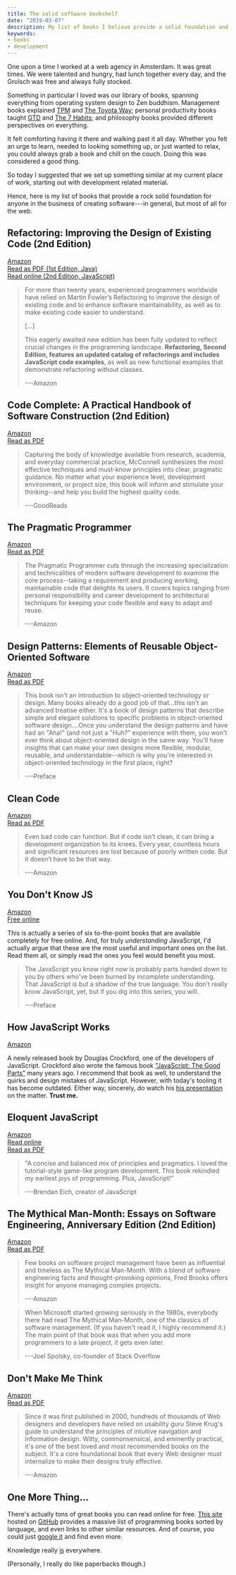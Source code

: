 ```yaml
---
title: The solid software bookshelf
date: "2019-03-07"
description: My list of books I believe provide a solid foundation and are great reads for anyone in the business of creating software. And maybe some other goodies I found online.
keywords:
- books
- development
---
```


One upon a time I worked at a web agency in Amsterdam. It was great times. We were talented and hungry, had lunch together every day, and the Grolsch was free and always fully stocked.

Something in particular I loved was our library of books, spanning everything from operating system design to Zen buddhism. Management books explained [TPM](https://en.wikipedia.org/wiki/Total_productive_maintenance) and [The Toyota Way](https://en.wikipedia.org/wiki/The_Toyota_Way); personal productivity books taught [GTD](https://en.wikipedia.org/wiki/Getting_Things_Done) and [The 7 Habits](https://en.wikipedia.org/wiki/The_7_Habits_of_Highly_Effective_People); and philosophy books provided different perspectives on everything.

It felt comforting having it there and walking past it all day. Whether you felt an urge to learn, needed to looking something up, or just wanted to relax, you could always grab a book and chill on the couch. Doing this was considered a good thing.

So today I suggested that we set up something similar at my current place of work, starting out with development related material.

Hence, here is my list of books that provide a rock solid foundation for anyone in the business of creating software---in general, but most of all for the web.

## Refactoring: Improving the Design of Existing Code (2nd Edition)

[Amazon](https://www.amazon.com/Refactoring-Improving-Existing-Addison-Wesley-Signature/dp/0134757599)  
[Read as PDF (1st Edition, Java)](https://github.com/PegasusWang/books-1/blob/master/software-development/Refactoring%20%20Improving%20the%20Design%20of%20Existing%20Code.pdf)  
[Read online (2nd Edition, JavaScript)](https://booksvooks.com/nonscrolablepdf/refactoring-improving-the-design-of-existing-code-pdf.html)

> For more than twenty years, experienced programmers worldwide have relied on Martin Fowler’s Refactoring to improve the design of existing code and to enhance software maintainability, as well as to make existing code easier to understand.  
>
> [...]  
>
> This eagerly awaited new edition has been fully updated to reflect crucial changes in the programming landscape. **Refactoring, Second Edition, features an updated catalog of refactorings and includes JavaScript code examples**, as well as new functional examples that demonstrate refactoring without classes.
>
> ---Amazon


## Code Complete: A Practical Handbook of Software Construction (2nd Edition)

[Amazon](https://www.amazon.com/Code-Complete-Practical-Handbook-Construction/dp/0735619670)  
[Read as PDF](https://github.com/yiailake/book/blob/master/%5BPROGRAMMING%5D%5BClean%20Code%20by%20Robert%20C%20Martin%5D.pdf)

> Capturing the body of knowledge available from research, academia, and everyday commercial practice, McConnell synthesizes the most effective techniques and must-know principles into clear, pragmatic guidance. No matter what your experience level, development environment, or project size, this book will inform and stimulate your thinking--and help you build the highest quality code.
>
> ---GoodReads

## The Pragmatic Programmer

[Amazon](https://www.amazon.com/Pragmatic-Programmer-Journeyman-Master/dp/020161622X)  
[Read as PDF](https://github.com/PegasusWang/books-1/blob/master/software-development/The%20Pragmatic%20Programmer.pdf)

> The Pragmatic Programmer cuts through the increasing specialization and technicalities of modern software development to examine the core process--taking a requirement and producing working, maintainable code that delights its users. It covers topics ranging from personal responsibility and career development to architectural techniques for keeping your code flexible and easy to adapt and reuse.
>
> ---Amazon

## Design Patterns: Elements of Reusable Object-Oriented Software

[Amazon](https://www.amazon.com/dp/0201633612/?tag=stackoverfl08-20)  
[Read as PDF](http://www.javier8a.com/itc/bd1/articulo.pdf)

> This book isn't an introduction to object-oriented technology or design. Many books already do a good job of that...this isn't an advanced treatise either. It's a book of design patterns that describe simple and elegant solutions to specific problems in object-oriented software design....Once you understand the design patterns and have had an "Aha!" (and not just a "Huh?" experience with them, you won't ever think about object-oriented design in the same way. You'll have insights that can make your own designs more flexible, modular, reusable, and understandable--which is why you're interested in object-oriented technology in the first place, right?
>
> ---Preface

## Clean Code

[Amazon](https://www.amazon.com/Clean-Code-Handbook-Software-Craftsmanship/dp/0132350882)  
[Read as PDF](https://github.com/PegasusWang/books-1/blob/master/software-development/Clean%20Code.pdf)

> Even bad code can function. But if code isn’t clean, it can bring a development organization to its knees. Every year, countless hours and significant resources are lost because of poorly written code. But it doesn’t have to be that way.
>
> ---Amazon

## You Don't Know JS

[Amazon](https://www.amazon.com/gp/bookseries/B01N9EBP9V)  
[Free online](https://github.com/getify/You-Dont-Know-JS)

This is actually a series of six to-the-point books that are available completely for free online. And, for truly *understanding* JavaScript, I'd actually argue that these are the most useful and important ones on the list. Read them all, or simply read the ones you feel would benefit you most.

> The JavaScript you know right now is probably parts handed down to you by others who've been burned by incomplete understanding. That JavaScript is but a shadow of the true language. You don't really know JavaScript, yet, but if you dig into this series, you will.
>
> ---Preface

## How JavaScript Works

[Amazon](https://www.amazon.com/How-JavaScript-Works-Douglas-Crockford/dp/1949815005)

A newly released book by Douglas Crockford, one of the developers of JavaScript. Crockford also wrote the famous book ["JavaScript: The Good Parts"](https://andersonguelphjs.github.io/OReilly_JavaScript_The_Good_Parts_May_2008.pdf) many years ago. I recommend that book as well, to understand the quirks and design mistakes of JavaScript. However, with today's tooling it has become outdated. Either way, sincerely, do watch his [his presentation](https://www.youtube.com/watch?v=hQVTIJBZook) on the matter. **Trust me.**

## Eloquent JavaScript
[Amazon](https://www.amazon.com/Eloquent-JavaScript-3rd-Introduction-Programming/dp/1593279507)  
[Read online](https://eloquentjavascript.net/)  
[Read as PDF](https://eloquentjavascript.net/Eloquent_JavaScript.pdf)

> "A concise and balanced mix of principles and pragmatics. I loved the tutorial-style game-like program development. This book rekindled my earliest joys of programming. Plus, JavaScript!"
>
> ---Brendan Eich, creator of JavaScript

## The Mythical Man-Month: Essays on Software Engineering, Anniversary Edition (2nd Edition)

[Amazon](https://www.amazon.com/Mythical-Man-Month-Software-Engineering-Anniversary/dp/0201835959)  
[Read as PDF](http://digilib.stmik-banjarbaru.ac.id/data.bc/23.%20Addison%20Wesley%20Series/Addison.Wesley.The.Mythical.Man.Month.Essays.On.Software.Eng.pdf)

> Few books on software project management have been as influential and timeless as The Mythical Man-Month. With a blend of software engineering facts and thought-provoking opinions, Fred Brooks offers insight for anyone managing complex projects.
>
> ---Amazon

> When Microsoft started growing seriously in the 1980s, everybody there had read The Mythical Man-Month, one of the classics of software management. (If you haven't read it, I highly recommend it.) The main point of that book was that when you add more programmers to a late project, it gets even later.
>
> ---Joel Spolsky, co-founder of Stack Overflow

## Don't Make Me Think

[Amazon](https://www.amazon.com/dp/0321965515)  
[Read as PDF](http://ptgmedia.pearsoncmg.com/images/9780321965516/samplepages/0321965515.pdf)  

> Since it was first published in 2000, hundreds of thousands of Web designers and developers have relied on usability guru Steve Krug's guide to understand the principles of intuitive navigation and information design. Witty, commonsensical, and eminently practical, it's one of the best loved and most recommended books on the subject. It's a core foundational book that every Web designer must internalize to make their designs truly effective.
>
> ---Amazon

## One More Thing...

There's actually tons of great books you can read online for free. [This site](https://ebookfoundation.github.io/free-programming-books/) hosted on [GitHub](https://github.com/EbookFoundation/free-programming-books) provides a massive list of programming books sorted by language, and even links to other similar resources. And of course, you could just [google it](https://www.google.com/search?client=firefox-b-d&q=free+online+programming+books) and find even more.

Knowledge really [is](https://github.com/yiailake/book) everywhere.

(Personally, I really do like paperbacks though.)

